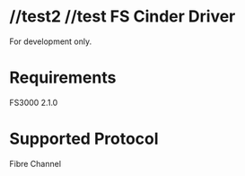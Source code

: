 //test2
//test
FS Cinder Driver
==================
For development only.

Requirements
==================
FS3000 2.1.0

Supported Protocol
==================
Fibre Channel
